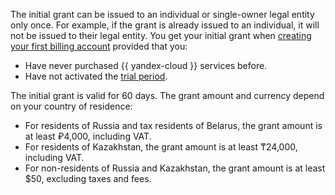 The initial grant can be issued to an individual or single-owner legal entity only once. For example, if the grant is already issued to an individual, it will not be issued to their legal entity. You get your initial grant when [creating your first billing account](../../billing/quickstart/index.md) provided that you:

* Have never purchased {{ yandex-cloud }} services before.
* Have not activated the [trial period](../free-trial/concepts/quickstart.md).

The initial grant is valid for 60 days. The grant amount and currency depend on your country of residence:

* For residents of Russia and tax residents of Belarus, the grant amount is at least ₽4,000, including VAT.
* For residents of Kazakhstan, the grant amount is at least ₸24,000, including VAT.
* For non-residents of Russia and Kazakhstan, the grant amount is at least $50, excluding taxes and fees.


